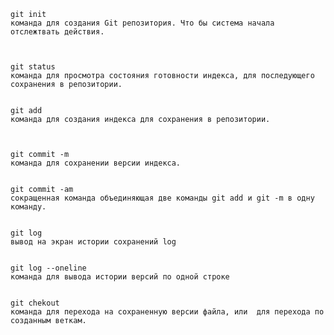     git init
    команда для создания Git репозитория. Что бы система начала отслежтвать действия.
    


    git status
    команда для просмотра состояния готовности индекса, для последующего сохранения в репозитории.

    
    git add
    команда для создания индекса для сохранения в репозитории.
    


    git commit -m
    команда для сохранении версии индекса.


    git commit -am
    сокращенная команда объединяющая две команды git add и git -m в одну команду.
    

    git log
    вывод на экран истории сохранений log
    

    git log --oneline
    команда для вывода истории версий по одной строке


    git chekout
    команда для перехода на сохраненную версии файла, или  для перехода по созданным веткам.
    